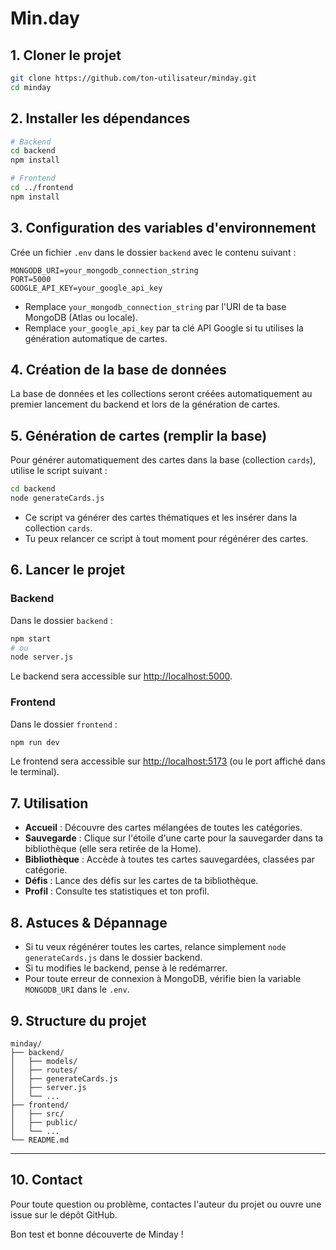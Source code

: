 # Min.day

## 1. Cloner le projet

```bash
git clone https://github.com/ton-utilisateur/minday.git
cd minday
```

## 2. Installer les dépendances

```bash
# Backend
cd backend
npm install

# Frontend
cd ../frontend
npm install
```

## 3. Configuration des variables d'environnement

Crée un fichier `.env` dans le dossier `backend` avec le contenu suivant :

```
MONGODB_URI=your_mongodb_connection_string
PORT=5000
GOOGLE_API_KEY=your_google_api_key
```

- Remplace `your_mongodb_connection_string` par l'URI de ta base MongoDB (Atlas ou locale).
- Remplace `your_google_api_key` par ta clé API Google si tu utilises la génération automatique de cartes.

## 4. Création de la base de données

La base de données et les collections seront créées automatiquement au premier lancement du backend et lors de la génération de cartes.

## 5. Génération de cartes (remplir la base)

Pour générer automatiquement des cartes dans la base (collection `cards`), utilise le script suivant :

```bash
cd backend
node generateCards.js
```

- Ce script va générer des cartes thématiques et les insérer dans la collection `cards`.
- Tu peux relancer ce script à tout moment pour régénérer des cartes.

## 6. Lancer le projet

### Backend

Dans le dossier `backend` :

```bash
npm start
# ou
node server.js
```

Le backend sera accessible sur [http://localhost:5000](http://localhost:5000).

### Frontend

Dans le dossier `frontend` :

```bash
npm run dev
```

Le frontend sera accessible sur [http://localhost:5173](http://localhost:5173) (ou le port affiché dans le terminal).

## 7. Utilisation

- **Accueil** : Découvre des cartes mélangées de toutes les catégories.
- **Sauvegarde** : Clique sur l'étoile d'une carte pour la sauvegarder dans ta bibliothèque (elle sera retirée de la Home).
- **Bibliothèque** : Accède à toutes tes cartes sauvegardées, classées par catégorie.
- **Défis** : Lance des défis sur les cartes de ta bibliothèque.
- **Profil** : Consulte tes statistiques et ton profil.

## 8. Astuces & Dépannage

- Si tu veux régénérer toutes les cartes, relance simplement `node generateCards.js` dans le dossier backend.
- Si tu modifies le backend, pense à le redémarrer.
- Pour toute erreur de connexion à MongoDB, vérifie bien la variable `MONGODB_URI` dans le `.env`.

## 9. Structure du projet

```
minday/
├── backend/
│   ├── models/
│   ├── routes/
│   ├── generateCards.js
│   ├── server.js
│   └── ...
├── frontend/
│   ├── src/
│   ├── public/
│   └── ...
└── README.md
```

---

## 10. Contact

Pour toute question ou problème, contactes l'auteur du projet ou ouvre une issue sur le dépôt GitHub.

Bon test et bonne découverte de Minday !
